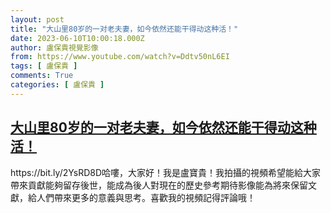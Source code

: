 ```yaml
---
layout: post
title: "大山里80岁的一对老夫妻，如今依然还能干得动这种活！"
date: 2023-06-10T10:00:18.000Z
author: 盧保貴視覺影像
from: https://www.youtube.com/watch?v=Ddtv50nL6EI
tags: [ 盧保貴 ]
comments: True
categories: [ 盧保貴 ]
---
```

<!--1686391218000-->
[大山里80岁的一对老夫妻，如今依然还能干得动这种活！](https://www.youtube.com/watch?v=Ddtv50nL6EI)
------

<div>
https://bit.ly/2YsRD8D哈嘍，大家好！我是盧寶貴！我拍攝的視頻希望能給大家帶來貢獻能夠留存後世，能成為後人對現在的歷史參考期待影像能為將來保留文獻，給人們帶來更多的意義與思考。喜歡我的視頻記得評論哦！
</div>
